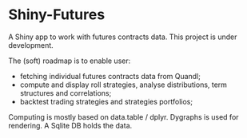 # Shiny-Futures
A Shiny app to work with futures contracts data.
This project is under development.

The (soft) roadmap is to enable user:
 - fetching individual futures contracts data from Quandl;
 - compute and display roll strategies, analyse distributions, term structures and correlations;
 - backtest trading strategies and strategies portfolios;
 
Computing is mostly based on data.table / dplyr. Dygraphs is used for rendering. A Sqlite DB holds the data.
